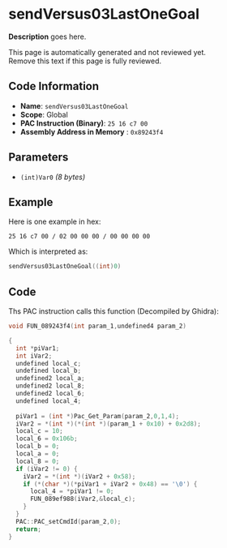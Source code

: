 # sendVersus03LastOneGoal

**Description** goes here.

This page is automatically generated and not reviewed yet.<br>Remove this text if this page is fully reviewed.

## Code Information

- **Name**: `sendVersus03LastOneGoal`
- **Scope**: Global
- **PAC Instruction (Binary)**: `25 16 c7 00`
- **Assembly Address in Memory** : `0x89243f4`

## Parameters

- `(int)Var0` *(8 bytes)*

## Example

Here is one example in hex:

```25 16 c7 00 / 02 00 00 00 / 00 00 00 00```

Which is interpreted as:

```c
sendVersus03LastOneGoal((int)0)
```

## Code

Ths PAC instruction calls this function (Decompiled by Ghidra):

```c
void FUN_089243f4(int param_1,undefined4 param_2)

{
  int *piVar1;
  int iVar2;
  undefined local_c;
  undefined local_b;
  undefined2 local_a;
  undefined2 local_8;
  undefined2 local_6;
  undefined local_4;
  
  piVar1 = (int *)Pac_Get_Param(param_2,0,1,4);
  iVar2 = *(int *)(*(int *)(param_1 + 0x10) + 0x2d8);
  local_c = 10;
  local_6 = 0x106b;
  local_b = 0;
  local_a = 0;
  local_8 = 0;
  if (iVar2 != 0) {
    iVar2 = *(int *)(iVar2 + 0x58);
    if (*(char *)(*piVar1 + iVar2 + 0x48) == '\0') {
      local_4 = *piVar1 != 0;
      FUN_089ef988(iVar2,&local_c);
    }
  }
  PAC::PAC_setCmdId(param_2,0);
  return;
}
```

